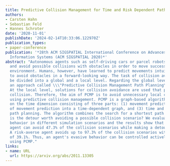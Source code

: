 ```yaml
---
title: Predictive Collision Management for Time and Risk Dependent Path Planning
authors:
- Carsten Hahn
- Sebastian Feld
- Hannes Schroter
date: '2020-11-01'
publishDate: '2024-02-14T10:33:06.122970Z'
publication_types:
- paper-conference
publication: '*28th ACM SIGSPATIAL International Conference on Advances in Geographic
  Information Systems (ACM SIGSPATIAL 2020)*'
abstract: "Autonomous agents such as self-driving cars or parcel robots need to recognize
  and avoid possible collisions with obstacles in order to move successfully in their
  environment. Humans, however, have learned to predict movements intuitively and
  to avoid obstacles in a forward-looking way. The task of collision avoidance can
  be divided into a global and a local level. Regarding the global level, we propose
  an approach called \\\"Predictive Collision Management Path Planning\\\" (PCMP).
  At the local level, solutions for collision avoidance are used that prevent an inevitable
  collision. Therefore, the aim of PCMP is to avoid unnecessary local collision scenarios
  using predictive collision management. PCMP is a graph-based algorithm with a focus
  on the time dimension consisting of three parts: (1) movement prediction, (2) integration
  of movement prediction into a time-dependent graph, and (3) time and risk-dependent
  path planning. The algorithm combines the search for a shortest path with the question:
  is the detour worth avoiding a possible collision scenario? We evaluate the evasion
  behavior in different simulation scenarios and the results show that a risk-sensitive
  agent can avoid 47.3% of the collision scenarios while making a detour of 1.3%.
  A risk-averse agent avoids up to 97.3% of the collision scenarios with a detour
  of 39.1%. Thus, an agent's evasive behavior can be controlled actively and risk-dependent
  using PCMP."
links:
- name: URL
  url: https://arxiv.org/abs/2011.13305
---
```

